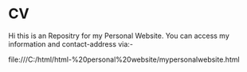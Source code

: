 # CV
Hi this is an Repositry for my Personal Website. You can access my information and contact-address via:-

file:///C:/html/html-%20personal%20website/mypersonalwebsite.html
